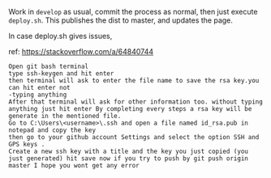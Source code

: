 Work in `develop` as usual, commit the process as normal, then just execute `deploy.sh`. This publishes the dist to master, and updates the page.

In case deploy.sh gives issues,


ref: https://stackoverflow.com/a/64840744
```
Open git bash terminal
type ssh-keygen and hit enter
then terminal will ask to enter the file name to save the rsa key.you can hit enter not
-typing anything
After that terminal will ask for other information too. without typing anything just hit enter By completing every steps a rsa key will be generate in the mentioned file.
Go to C:\Users\<username>\.ssh and open a file named id_rsa.pub in notepad and copy the key
then go to your github account Settings and select the option SSH and GPS keys .
Create a new ssh key with a title and the key you just copied (you just generated) hit save now if you try to push by git push origin master I hope you wont get any error
```